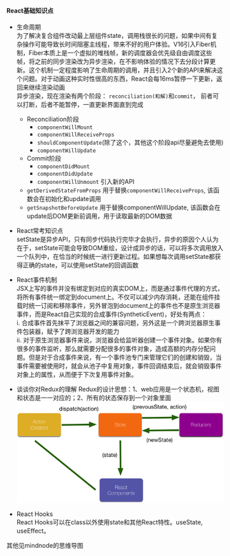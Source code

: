 #### React基础知识点

* 生命周期  
  为了解决复合组件改动最上层组件state，调用栈很长的问题，如果中间有复杂操作可能导致长时间阻塞主线程，带来不好的用户体验。V16引入Fiber机制，Fiber本质上是一个虚拟的堆栈帧，新的调度器会优先级自由调度这些帧，将之前的同步渲染改为异步渲染，在不影响体验的情况下去分段计算更新。这个机制一定程度影响了生命周期的调用，并且引入2个新的API来解决这个问题。对于动画这种实时性很高的东西，React会每16ms暂停一下更新，返回来继续渲染动画  
  异步渲染，现在渲染有两个阶段： `reconciliation(和解)`和`commit`， 前者可以打断，后者不能暂停，一直更新界面直到完成
  - Reconciliation阶段
    - `componentWillMount`
    - `componentWillReceiveProps`
    - `shouldComponentUpdate`(除了这个，其他这个阶段api尽量避免去使用)
    - `componentWillUpdate`
  - Commit阶段
    - `componentDidMount`
    - `componentDidUpdate`
    - `componentWillUnmount`
  引入新的API
  - `getDerivedStateFromProps` 用于替换`componentWillReceiveProps`, 该函数会在初始化和update调用
  - `getSnapshotBeforeUpdate` 用于替换componentWillUpdate, 该函数会在update后DOM更新前调用，用于读取最新的DOM数据

* React常考知识点  
  setState是异步API，只有同步代码执行完毕才会执行，异步的原因个人认为在于，setState可能会导致DOM重绘，设计成异步的话，可以将多次调用放入一个队列中，在恰当的时候统一进行更新过程。如果想每次调用setState都获得正确的state，可以使用setState的回调函数

* React事件机制  
  JSX上写的事件并没有绑定到对应的真实DOM上，而是通过事件代理的方式，将所有事件统一绑定到document上。不仅可以减少内存消耗，还能在组件挂载时统一订阅和移除事件，另外冒泡到document上的事件也不是原生浏览器事件，而是React自己实现的合成事件(SyntheticEvent)，好处有两点：  
  i. 合成事件首先抹平了浏览器之间的兼容问题，另外这是一个跨浏览器原生事件包装器，赋予了跨浏览器开发的能力  
  ii. 对于原生浏览器事件来说，浏览器会给监听器创建一个事件对象。如果你有很多的事件监听，那么就需要分配很多的事件对象，造成高额的内存分配问题。但是对于合成事件来说，有一个事件池专门来管理它们的创建和销毁，当事件需要被使用时，就会从池子中复用对象，事件回调结束后，就会销毁事件对象上的属性，从而便于下次复用事件对象。

* 谈谈你对Redux的理解
  Redux的设计思想：1、web应用是一个状态机，视图和状态是一一对应的；2、所有的状态保存到一个对象里面  
  ![redux流程图](./image/redux-flow.png?raw=true 'redux-flow')

* React Hooks  
  React Hooks可以在class以外使用state和其他React特性。useState, useEffect。

其他见mindnode的思维导图